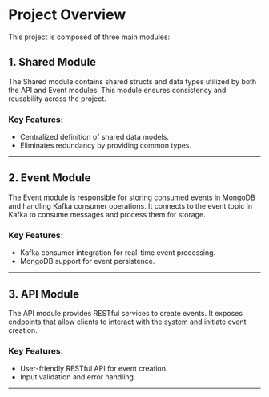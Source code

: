 # Project Overview

This project is composed of three main modules:

## 1. Shared Module
The Shared module contains shared structs and data types utilized by both the API and Event modules. This module ensures consistency and reusability across the project.

### Key Features:
- Centralized definition of shared data models.
- Eliminates redundancy by providing common types.

---

## 2. Event Module
The Event module is responsible for storing consumed events in MongoDB and handling Kafka consumer operations. It connects to the event topic in Kafka to consume messages and process them for storage.

### Key Features:
- Kafka consumer integration for real-time event processing.
- MongoDB support for event persistence.

---

## 3. API Module
The API module provides RESTful services to create events. It exposes endpoints that allow clients to interact with the system and initiate event creation.

### Key Features:
- User-friendly RESTful API for event creation.
- Input validation and error handling.

---


